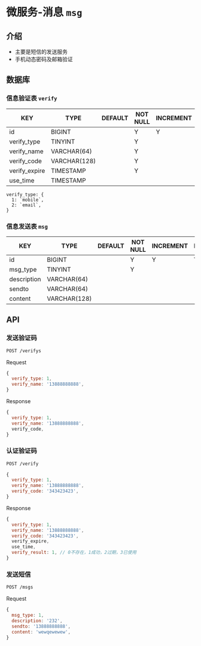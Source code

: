 # 微服务-消息 `msg`

## 介绍

- 主要是短信的发送服务
- 手机动态密码及邮箱验证

## 数据库

### 信息验证表 `verify`

| KEY           | TYPE         | DEFAULT | NOT NULL | INCREMENT | PRIMARY | FOREIGN | NOTICE        |
|---------------|--------------|---------|----------|-----------|---------|---------|---------------|
| id            | BIGINT       |         | Y        | Y         | Y       |         |               |
| verify_type   | TINYINT      |         | Y        |           |         |         |               |
| verify_name   | VARCHAR(64)  |         | Y        |           |         |         | `13888888888` |
| verify_code   | VARCHAR(128) |         | Y        |           |         |         | `123456`      |
| verify_expire | TIMESTAMP    |         | Y        |           |         |         |               |
| use_time      | TIMESTAMP    |         |          |           |         |         |               |

```JS
verify_type: {
  1: `mobile`,
  2: `email`,
}
```

### 信息发送表 `msg`

| KEY         | TYPE         | DEFAULT | NOT NULL | INCREMENT | PRIMARY | FOREIGN | NOTICE |
|-------------|--------------|---------|----------|-----------|---------|---------|--------|
| id          | BIGINT       |         | Y        | Y         | Y       |         |        |
| msg_type    | TINYINT      |         | Y        |           |         |         |        |
| description | VARCHAR(64)  |         |          |           |         |         |        |
| sendto      | VARCHAR(64)  |         |          |           |         |         |        |
| content     | VARCHAR(128) |         |          |           |         |         |        |

## API

### 发送验证码

```sh
POST /verifys
```

Request

```js
{
  verify_type: 1,
  verify_name: '13888888888',
}
```

Response

```js
{
  verify_type: 1,
  verify_name: '13888888888',
  verify_code,
}
```

### 认证验证码

```sh
POST /verify
```

```js
{
  verify_type: 1,
  verify_name: '13888888888',
  verify_code: '343423423',
}
```

Response

```js
{
  verify_type: 1,
  verify_name: '13888888888',
  verify_code: '343423423',
  verify_expire,
  use_time,
  verify_result: 1, // 0不存在，1成功，2过期，3已使用
}
```

### 发送短信

```sh
POST /msgs
```

Request

```js
{
  msg_type: 1,
  description: '232',
  sendto: '13888888888',
  content: 'wewqewewew',
}
```
